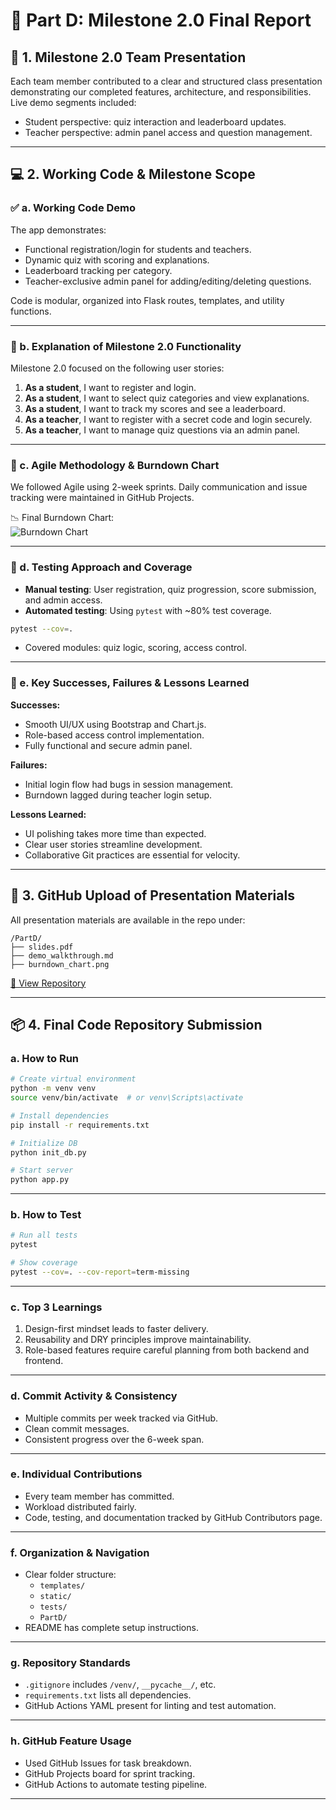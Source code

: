 
# 📘 Part D: Milestone 2.0 Final Report

## 🎤 1. Milestone 2.0 Team Presentation 

Each team member contributed to a clear and structured class presentation demonstrating our completed features, architecture, and responsibilities. Live demo segments included:

- Student perspective: quiz interaction and leaderboard updates.
- Teacher perspective: admin panel access and question management.

---

## 💻 2. Working Code & Milestone Scope 

### ✅ a. Working Code Demo 

The app demonstrates:

- Functional registration/login for students and teachers.
- Dynamic quiz with scoring and explanations.
- Leaderboard tracking per category.
- Teacher-exclusive admin panel for adding/editing/deleting questions.

Code is modular, organized into Flask routes, templates, and utility functions.

---

### 📌 b. Explanation of Milestone 2.0 Functionality 

Milestone 2.0 focused on the following user stories:

1. **As a student**, I want to register and login.
2. **As a student**, I want to select quiz categories and view explanations.
3. **As a student**, I want to track my scores and see a leaderboard.
4. **As a teacher**, I want to register with a secret code and login securely.
5. **As a teacher**, I want to manage quiz questions via an admin panel.

---

### 🔁 c. Agile Methodology & Burndown Chart 

We followed Agile using 2-week sprints. Daily communication and issue tracking were maintained in GitHub Projects.

📉 Final Burndown Chart:  
![Burndown Chart](PartD/burndown_chart.png)

---

### 🧪 d. Testing Approach and Coverage

- **Manual testing**: User registration, quiz progression, score submission, and admin access.
- **Automated testing**: Using `pytest` with ~80% test coverage.

```bash
pytest --cov=.
```

- Covered modules: quiz logic, scoring, access control.

---

### 🧠 e. Key Successes, Failures & Lessons Learned 

**Successes:**
- Smooth UI/UX using Bootstrap and Chart.js.
- Role-based access control implementation.
- Fully functional and secure admin panel.

**Failures:**
- Initial login flow had bugs in session management.
- Burndown lagged during teacher login setup.

**Lessons Learned:**
- UI polishing takes more time than expected.
- Clear user stories streamline development.
- Collaborative Git practices are essential for velocity.

---

## 📂 3. GitHub Upload of Presentation Materials 

All presentation materials are available in the repo under:

```
/PartD/
├── slides.pdf
├── demo_walkthrough.md
├── burndown_chart.png
```

[🔗 View Repository](https://github.com/rogelg909/ist-303-team-A)

---

## 📦 4. Final Code Repository Submission 

### a. How to Run 
```bash
# Create virtual environment
python -m venv venv
source venv/bin/activate  # or venv\Scripts\activate

# Install dependencies
pip install -r requirements.txt

# Initialize DB
python init_db.py

# Start server
python app.py
```

---

### b. How to Test 

```bash
# Run all tests
pytest

# Show coverage
pytest --cov=. --cov-report=term-missing
```

---

### c. Top 3 Learnings 

1. Design-first mindset leads to faster delivery.
2. Reusability and DRY principles improve maintainability.
3. Role-based features require careful planning from both backend and frontend.

---

### d. Commit Activity & Consistency 

- Multiple commits per week tracked via GitHub.
- Clean commit messages.
- Consistent progress over the 6-week span.

---

### e. Individual Contributions 

- Every team member has committed.
- Workload distributed fairly.
- Code, testing, and documentation tracked by GitHub Contributors page.

---

### f. Organization & Navigation 

- Clear folder structure:
    - `templates/`
    - `static/`
    - `tests/`
    - `PartD/`
- README has complete setup instructions.

---

### g. Repository Standards 

- `.gitignore` includes `/venv/`, `__pycache__/`, etc.
- `requirements.txt` lists all dependencies.
- GitHub Actions YAML present for linting and test automation.

---

### h. GitHub Feature Usage 

- Used GitHub Issues for task breakdown.
- GitHub Projects board for sprint tracking.
- GitHub Actions to automate testing pipeline.

---
